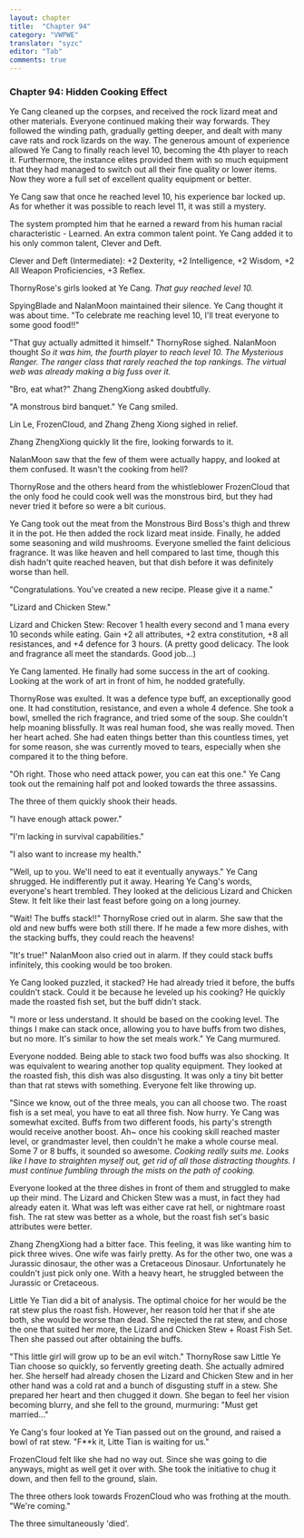 ```yaml
---
layout: chapter
title:  "Chapter 94"
category: "VWPWE"
translator: "syzc"
editor: "Tab"
comments: true
---
```


### Chapter 94: Hidden Cooking Effect 
 
Ye Cang cleaned up the corpses, and received the rock lizard meat and other materials. Everyone continued making their way forwards. They followed the winding path, gradually getting deeper, and dealt with many cave rats and rock lizards on the way. The generous amount of experience allowed Ye Cang to finally reach level 10, becoming the 4th player to reach it. Furthermore, the instance elites provided them with so much equipment that they had managed to switch out all their fine quality or lower items. Now they wore a full set of excellent quality equipment or better.
 
Ye Cang saw that once he reached level 10, his experience bar locked up. As for whether it was possible to reach level 11, it was still a mystery.
 
The system prompted him that he earned a reward from his human racial characteristic - Learned. An extra common talent point. Ye Cang added it to his only common talent, Clever and Deft.
 
Clever and Deft (Intermediate): +2 Dexterity, +2 Intelligence, +2 Wisdom, +2 All Weapon Proficiencies, +3 Reflex.
 
ThornyRose's girls looked at Ye Cang. *That guy reached level 10.*
 
SpyingBlade and NalanMoon maintained their silence. Ye Cang thought it was about time. "To celebrate me reaching level 10, I'll treat everyone to some good food!!"
 
"That guy actually admitted it himself." ThornyRose sighed. NalanMoon thought *So it was him, the fourth player to reach level 10. The Mysterious Ranger. The ranger class that rarely reached the top rankings. The virtual web was already making a big fuss over it.*
 
"Bro, eat what?" Zhang ZhengXiong asked doubtfully.
 
"A monstrous bird banquet." Ye Cang smiled.
 
Lin Le, FrozenCloud, and Zhang Zheng Xiong sighed in relief.
 
Zhang ZhengXiong quickly lit the fire, looking forwards to it.
 
NalanMoon saw that the few of them were actually happy, and looked at them confused. It wasn't the cooking from hell?
 
ThornyRose and the others heard from the whistleblower FrozenCloud that the only food he could cook well was the monstrous bird, but they had never tried it before so were a bit curious.
 
Ye Cang took out the meat from the Monstrous Bird Boss's thigh and threw it in the pot. He then added the rock lizard meat inside. Finally, he added some seasoning and wild mushrooms. Everyone smelled the faint delicious fragrance. It was like heaven and hell compared to last time, though this dish hadn't quite reached heaven, but that dish before it was definitely worse than hell.
 
"Congratulations. You've created a new recipe. Please give it a name."
 
"Lizard and Chicken Stew."
 
Lizard and Chicken Stew: Recover 1 health every second and 1 mana every 10 seconds while eating. Gain +2 all attributes, +2 extra constitution, +8 all resistances, and +4 defence for 3 hours. (A pretty good delicacy. The look and fragrance all meet the standards. Good job...)
 
Ye Cang lamented. He finally had some success in the art of cooking. Looking at the work of art in front of him, he nodded gratefully.
 
ThornyRose was exulted. It was a defence type buff, an exceptionally good one. It had constitution, resistance, and even a whole 4 defence. She took a bowl, smelled the rich fragrance, and tried some of the soup. She couldn't help moaning blissfully. It was real human food, she was really moved. Then her heart ached. She had eaten things better than this countless times, yet for some reason, she was currently moved to tears, especially when she compared it to the thing before.  
 
"Oh right. Those who need attack power, you can eat this one." Ye Cang took out the remaining half pot and looked towards the three assassins.
 
The three of them quickly shook their heads.
 
"I have enough attack power."
 
"I'm lacking in survival capabilities."
 
"I also want to increase my health."
 
"Well, up to you. We'll need to eat it eventually anyways." Ye Cang shrugged. He indifferently put it away. Hearing Ye Cang's words, everyone's heart trembled. They looked at the delicious Lizard and Chicken Stew. It felt like their last feast before going on a long journey.
 
"Wait! The buffs stack!!" ThornyRose cried out in alarm. She saw that the old and new buffs were both still there. If he made a few more dishes, with the stacking buffs, they could reach the heavens!
 
"It's true!" NalanMoon also cried out in alarm. If they could stack buffs infinitely, this cooking would be too broken.
 
Ye Cang looked puzzled, it stacked? He had already tried it before, the buffs couldn't stack. Could it be because he leveled up his cooking? He quickly made the roasted fish set, but the buff didn't stack.
 
"I more or less understand. It should be based on the cooking level. The things I make can stack once, allowing you to have buffs from two dishes, but no more. It's similar to how the set meals work." Ye Cang murmured.
 
Everyone nodded. Being able to stack two food buffs was also shocking. It was equivalent to wearing another top quality equipment. They looked at the roasted fish, this dish was also disgusting. It was only a tiny bit better than that rat stews with something. Everyone felt like throwing up.
 
"Since we know, out of the three meals, you can all choose two. The roast fish is a set meal, you have to eat all three fish. Now hurry. Ye Cang was somewhat excited. Buffs from two different foods, his party's strength would receive another boost. Ah~ once his cooking skill reached master level, or grandmaster level, then couldn't he make a whole course meal. Some 7 or 8 buffs, it sounded so awesome. *Cooking really suits me. Looks like I have to straighten myself out, get rid of all those distracting thoughts. I must continue fumbling through the mists on the path of cooking.*
 
Everyone looked at the three dishes in front of them and struggled to make up their mind. The Lizard and Chicken Stew was a must, in fact they had already eaten it. What was left was either cave rat hell, or nightmare roast fish. The rat stew was better as a whole, but the roast fish set's basic attributes were better.
 
Zhang ZhengXiong had a bitter face. This feeling, it was like wanting him to pick three wives. One wife was fairly pretty. As for the other two, one was a Jurassic dinosaur, the other was a Cretaceous Dinosaur. Unfortunately he couldn't just pick only one. With a heavy heart, he struggled between the Jurassic or Cretaceous.
 
Little Ye Tian did a bit of analysis. The optimal choice for her would be the rat stew plus the roast fish. However, her reason told her that if she ate both, she would be worse than dead. She rejected the rat stew, and chose the one that suited her more, the Lizard and Chicken Stew + Roast Fish Set. Then she passed out after obtaining the buffs.
 
"This little girl will grow up to be an evil witch." ThornyRose saw Little Ye Tian choose so quickly, so fervently greeting death. She actually admired her. She herself had already chosen the Lizard and Chicken Stew and in her other hand was a cold rat and a bunch of disgusting stuff in a stew. She prepared her heart and then chugged it down. She began to feel her vision becoming blurry, and she fell to the ground, murmuring: "Must get married..."
 
Ye Cang's four looked at Ye Tian passed out on the ground, and raised a bowl of rat stew. "F\*\*k it, Litte Tian is waiting for us."
 
FrozenCloud felt like she had no way out. Since she was going to die anyways, might as well get it over with. She took the initiative to chug it down, and then fell to the ground, slain. 
 
The three others look towards FrozenCloud who was frothing at the mouth. "We're coming."
 
The three simultaneously 'died'.
